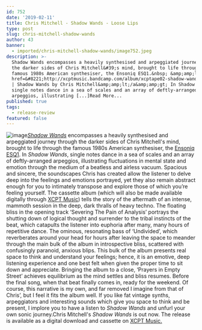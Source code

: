 ```yaml
---
id: 752
date: '2019-02-11'
title: Chris Mitchell - Shadow Wands - Loose Lips
type: post
slug: chris-mitchell-shadow-wands
author: 43
banner:
  - imported/chris-mitchell-shadow-wands/image752.jpeg
description: >-
  Shadow Wands encompasses a heavily synthesised and arpeggiated journey through
  the darker sides of Chris Mitchell&#39;s mind, brought to life through the
  famous 1980s American synthesiser, the Ensoniq ESQ1.&nbsp; &amp;amp;lt;a
  href=&#8221;http://xcptmusic.bandcamp.com/album/xcptape02-shadow-wands&#8221;&amp;amp;gt;XCPTAPE02
  | Shadow Wands by Chris Mitchell&amp;amp;lt;/a&amp;amp;gt; In Shadow Wands,
  single notes dance in a sea of scales and an array of deftly-arranged
  arpeggios, illustrating [...]Read More...
published: true
tags:
  - release-review
featured: false
---
```

![image](../imported/chris-mitchell-shadow-wands/image752.jpeg)[_Shadow Wands_](https://xcptmusic.bandcamp.com/album/xcptape02-shadow-wands) encompasses a heavily synthesised and arpeggiated journey through the darker sides of Chris Mitchell's mind, brought to life through the famous 1980s American synthesiser, the [Ensoniq ESQ1](http://www.vintagesynth.com/ensoniq/ens_esq1.php). In _Shadow Wands_, single notes dance in a sea of scales and an array of deftly-arranged arpeggios, illustrating fluctuations in mental state and emotion through the medium of a beatless and airless vacuum. Spacious and sincere, the soundscapes Chris has created allow the listener to delve deep into the feelings and emotions portrayed, yet they also remain abstract enough for you to intimately transpose and explore those of which you’re feeling yourself. The cassette album (which will also be made available digitally through [XCPT Music](https://xcptmusic.bandcamp.com/)) tells the story of the aftermath of an intense, mammoth session in the deep, dark thralls of heavy techno. The floating bliss in the opening track ‘Severing The Pain of Analysis’ portrays the shutting down of logical thought and surrender to the tribal instincts of the beat, which catapults the listener into euphoria after many, many hours of repetitive dance. The ominous, resonating bass of ‘Undivided’, which reverberates around your head for hours after leaving the space to meander through the main bulk of the album in introspective bliss, scattered with confusingly paranoid, anxious blips. This bulk of the album presents real space to think and understand your feelings; hence, it is an emotive, deep listening experience and one best felt when given the proper time to sit down and appreciate. Bringing the album to a close, ‘Prayers in Empty Street’ achieves equilibrium as the mind settles and bliss resumes. Before the final song, when that beat finally comes in, ready for the weekend. Of course, this narrative is my own, and far removed I imagine from that of Chris’, but I feel it fits the album well. If you like fat vintage synths, arpeggiators and interesting sounds which give you space to think and be present, I implore you to have a listen to _Shadow Wands_ and unfurl your own sonic journey.Chris Mitchell's _Shadow Wands_ is out now. The release is available as a digital download and cassette on [XCPT Music.](https://xcptmusic.bandcamp.com)